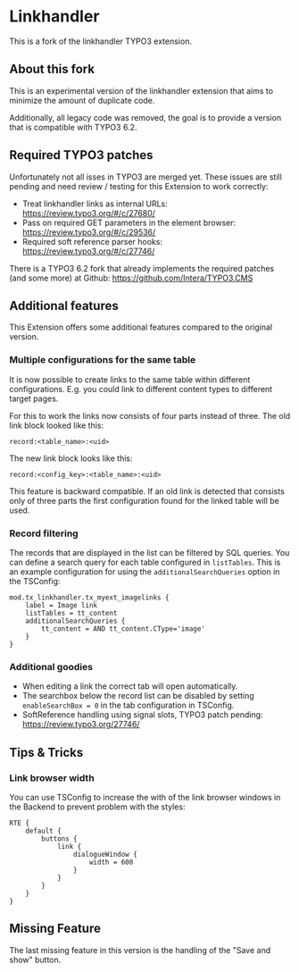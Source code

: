 
# Linkhandler

This is a fork of the linkhandler TYPO3 extension.

## About this fork

This is an experimental version of the linkhandler extension that aims
to minimize the amount of duplicate code.

Additionally, all legacy code was removed, the goal is to provide
a version that is compatible with TYPO3 6.2.

## Required TYPO3 patches

Unfortunately not all isses in TYPO3 are merged yet. These issues are still pending and need review / testing for this Extension to work correctly:

* Treat linkhandler links as internal URLs: https://review.typo3.org/#/c/27680/
* Pass on required GET parameters in the element browser: https://review.typo3.org/#/c/29536/
* Required soft reference parser hooks: https://review.typo3.org/#/c/27746/

There is a TYPO3 6.2 fork that already implements the required patches (and some more) at Github: https://github.com/Intera/TYPO3.CMS

## Additional features

This Extension offers some additional features compared to the original version.

### Multiple configurations for the same table

It is now possible to create links to the same table within different configurations. E.g. you could link
to different content types to different target pages.

For this to work the links now consists of four parts instead of three. The old link block looked like this:

```
record:<table_name>:<uid>
```

The new link block looks like this:

```
record:<config_key>:<table_name>:<uid>
```

This feature is backward compatible. If an old link is detected that consists only of three parts the first
configuration found for the linked table will be used.

### Record filtering

The records that are displayed in the list can be filtered by SQL queries. You can define a search query
for each table configured in ```listTables```. This is an example configuration for using the
```additionalSearchQueries``` option in the TSConfig:

```
mod.tx_linkhandler.tx_myext_imagelinks {
	label = Image link
	listTables = tt_content
	additionalSearchQueries {
		tt_content = AND tt_content.CType='image'
	}
}
```

### Additional goodies

* When editing a link the correct tab will open automatically.
* The searchbox below the record list can be disabled by setting ```enableSearchBox = 0``` in the tab configuration in TSConfig.
* SoftReference handling using signal slots, TYPO3 patch pending: https://review.typo3.org/27746/

## Tips & Tricks

### Link browser width

You can use TSConfig to increase the with of the link browser windows in the Backend to prevent problem with the styles:

```
RTE {
	default {
		buttons {
			link {
				dialogueWindow {
					width = 600
				}
			}
		}
	}
}
```

## Missing Feature

The last missing feature in this version is the handling of the "Save and show" button.

